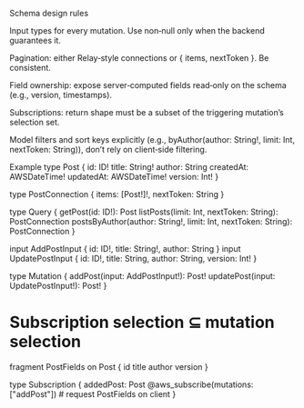 Schema design rules

Input types for every mutation. Use non‑null only when the backend guarantees it.

Pagination: either Relay‑style connections or { items, nextToken }. Be consistent.

Field ownership: expose server‑computed fields read‑only on the schema (e.g., version, timestamps).

Subscriptions: return shape must be a subset of the triggering mutation’s selection set.

Model filters and sort keys explicitly (e.g., byAuthor(author: String!, limit: Int, nextToken: String)), don’t rely on client‑side filtering.

Example
type Post {
id: ID!
title: String!
author: String
createdAt: AWSDateTime!
updatedAt: AWSDateTime!
version: Int!
}


type PostConnection { items: [Post!]!, nextToken: String }


type Query {
getPost(id: ID!): Post
listPosts(limit: Int, nextToken: String): PostConnection
postsByAuthor(author: String!, limit: Int, nextToken: String): PostConnection
}


input AddPostInput { id: ID!, title: String!, author: String }
input UpdatePostInput { id: ID!, title: String, author: String, version: Int! }


type Mutation {
addPost(input: AddPostInput!): Post!
updatePost(input: UpdatePostInput!): Post!
}


# Subscription selection ⊆ mutation selection
fragment PostFields on Post { id title author version }


type Subscription {
addedPost: Post @aws_subscribe(mutations: ["addPost"]) # request PostFields on client
}